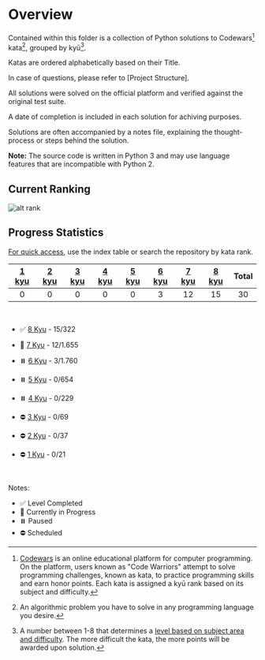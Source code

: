 # Overview

Contained within this folder is a collection of Python solutions to Codewars[^3] kata[^1], grouped by kyū[^2]. 

Katas are ordered alphabetically based on their Title.

In case of questions, please refer to [Project Structure].

All solutions were solved on the official platform and verified against the original test suite. 

A date of completion is included in each solution for achiving purposes.

Solutions are often accompanied by a notes file, explaining the thought-process or steps behind the solution.

**Note:** The source code is written in Python 3 and may use language features that are incompatible with Python 2.

## Current Ranking

![alt rank](https://www.codewars.com/users/gzachariadis/badges/large)

## Progress Statistics 

<ins>For quick access</ins>, use the index table or search the repository by kata rank.
<br>

| [1 kyu](https://github.com/gzachariadis/Python.Challenges/tree/main/Codewars/1-kyu/README.md) 	| [2 kyu](https://github.com/gzachariadis/Python.Challenges/tree/main/Codewars/2-kyu/README.md) 	| [3 kyu](https://github.com/gzachariadis/Python.Challenges/tree/main/Codewars/3-kyu/README.md) 	| [4 kyu](https://github.com/gzachariadis/Python.Challenges/tree/main/Codewars/4-kyu/README.md) 	| [5 kyu](https://github.com/gzachariadis/Python.Challenges/tree/main/Codewars/5-kyu/README.md) 	| [6 kyu](https://github.com/gzachariadis/Python.Challenges/tree/main/Codewars/6-kyu/README.md) 	| [7 kyu](https://github.com/gzachariadis/Python.Challenges/tree/main/Codewars/7-kyu/README.md) 	| [8 kyu](https://github.com/gzachariadis/Python.Challenges/tree/main/Codewars/8-kyu/README.md) 	| **Total** 	|
|:---:	|:---:	|:---:	|:---:	|:---:	|:---:	|:---:	|:---:	|:---:	|
| 0 	| 0 	| 0 	| 0 	| 0 	| 3 	| 12 	| 15 	| 30 	|

<br>

- ✅ [8 Kyu](https://github.com/) - 15/322

* 🚧 [7 Kyυ](https://github.com/) - 12/1.655

- ⏸️ [6 Kyu](https://github.com/) - 3/1.760

* ⏸️ [5 Kyu](https://github.com/) - 0/654

- ⏸️ [4 Kyu](https://github.com/) - 0/229

* ⛔ [3 Kyu](https://github.com/) - 0/69

- ⛔ [2 Kyu](https://github.com/) - 0/37

* ⛔ [1 Kyu](https://github.com/) - 0/21

<br>

Notes:

- ✅ Level Completed
- 🚧 Currently in Progress
- ⏸️ Paused
- ⛔ Scheduled

[^1]: An algorithmic problem you have to solve in any programming language you desire. 

[^2]: A number between 1-8 that determines a [level based on subject area and difficulty](https://docs.codewars.com/curation/references/kata-ranks/). The more difficult the kata, the more points will be awarded upon solution.

[^3]: [Codewars](https://www.codewars.com/) is an online educational platform for computer programming. On the platform, users known as "Code Warriors" attempt to solve programming challenges, known as kata, to practice programming skills and earn honor points. Each kata is assigned a kyū rank based on its subject and difficulty.

[^4]: All code warriors start at 8 kyū 👘 and advance through the ranks to the final 4th dan 🥋, achieving the rank of Master.
